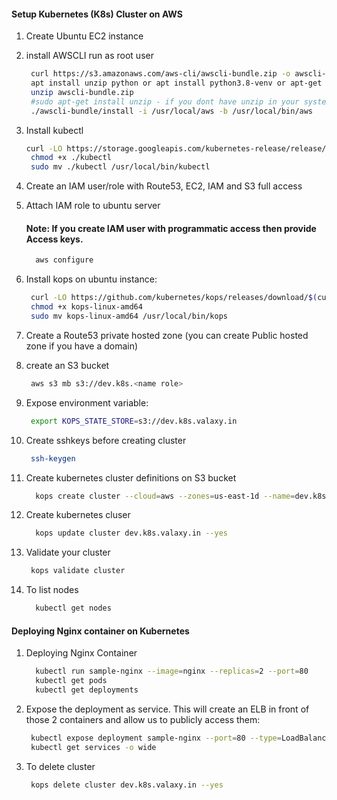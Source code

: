 
#### Setup Kubernetes (K8s) Cluster on AWS


1. Create Ubuntu EC2 instance
1. install AWSCLI run as root user
   ```sh 
    curl https://s3.amazonaws.com/aws-cli/awscli-bundle.zip -o awscli-bundle.zip
    apt install unzip python or apt install python3.8-venv or apt-get python3.8 
    unzip awscli-bundle.zip
    #sudo apt-get install unzip - if you dont have unzip in your system
    ./awscli-bundle/install -i /usr/local/aws -b /usr/local/bin/aws
    ```
    
1. Install kubectl
   ```sh
   curl -LO https://storage.googleapis.com/kubernetes-release/release/$(curl -s https://storage.googleapis.com/kubernetes-release/release/stable.txt)/bin/linux/amd64/kubectl
    chmod +x ./kubectl
    sudo mv ./kubectl /usr/local/bin/kubectl
   ```
1. Create an IAM user/role  with Route53, EC2, IAM and S3 full access
1. Attach IAM role to ubuntu server

    #### Note: If you create IAM user with programmatic access then provide Access keys. 
   ```sh 
     aws configure
    ```
1. Install kops on ubuntu instance:
   ```sh
    curl -LO https://github.com/kubernetes/kops/releases/download/$(curl -s https://api.github.com/repos/kubernetes/kops/releases/latest | grep tag_name | cut -d '"' -f 4)/kops-linux-amd64
    chmod +x kops-linux-amd64
    sudo mv kops-linux-amd64 /usr/local/bin/kops
    ```
1. Create a Route53 private hosted zone (you can create Public hosted zone if you have a domain)
1. create an S3 bucket 
   ```sh
    aws s3 mb s3://dev.k8s.<name role>
   ```
1. Expose environment variable:
   ```sh 
    export KOPS_STATE_STORE=s3://dev.k8s.valaxy.in
   ```
1. Create sshkeys before creating cluster
   ```sh
    ssh-keygen
   ```
1. Create kubernetes cluster definitions on S3 bucket 
   ```sh 
     kops create cluster --cloud=aws --zones=us-east-1d --name=dev.k8s.valaxy.in --dns-zone=valaxy.in --dns private
    ```
1. Create kubernetes cluser
    ```sh 
      kops update cluster dev.k8s.valaxy.in --yes
     ```
1. Validate your cluster 
     ```sh 
      kops validate cluster
    ```

1. To list nodes
   ```sh 
     kubectl get nodes 
   ```

#### Deploying Nginx container on Kubernetes 
1. Deploying Nginx Container
    ```sh 
      kubectl run sample-nginx --image=nginx --replicas=2 --port=80
      kubectl get pods
      kubectl get deployments
   ```
   
1. Expose the deployment as service. This will create an ELB in front of those 2 containers and allow us to publicly access them:
   ```sh 
    kubectl expose deployment sample-nginx --port=80 --type=LoadBalancer
    kubectl get services -o wide
    ```
 1. To delete cluster
    ```sh
     kops delete cluster dev.k8s.valaxy.in --yes
    ```
